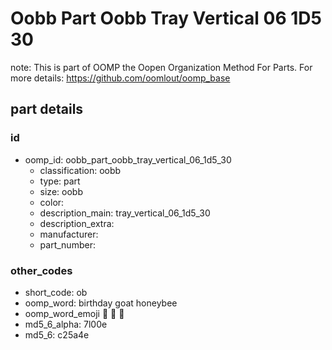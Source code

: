 # Oobb Part Oobb Tray Vertical 06 1D5 30  

note: This is part of OOMP the Oopen Organization Method For Parts. For more details: https://github.com/oomlout/oomp_base

##  part details





### id
* oomp_id: oobb_part_oobb_tray_vertical_06_1d5_30
  * classification: oobb
  * type: part
  * size: oobb
  * color: 
  * description_main: tray_vertical_06_1d5_30
  * description_extra: 
  * manufacturer: 
  * part_number: 

### other_codes
* short_code: ob
* oomp_word: birthday goat honeybee
* oomp_word_emoji :birthday: :goat: :honeybee:
* md5_6_alpha: 7l00e
* md5_6: c25a4e